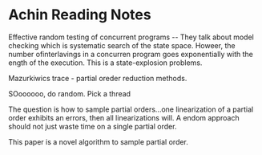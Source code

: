 Achin Reading Notes
=======
Effective random testing of concurrent programs
-- They talk about model checking which is systematic search of the state space. Howeer, the number ofinterlavings in a concurren
 program goes exponentially with the ength of the execution. This is a state-explosion problems.
 
 
 Mazurkiwics trace - partial oreder reduction methods.
 
 SOoooooo, do random. Pick a thread
 
 The question is how to sample partial orders...one linearization of a partial order exhibits an errors, then all linearizations will. A endom approach should not just waste time on a single partial order.
 
 This paper is a novel algorithm to sample partial order. 